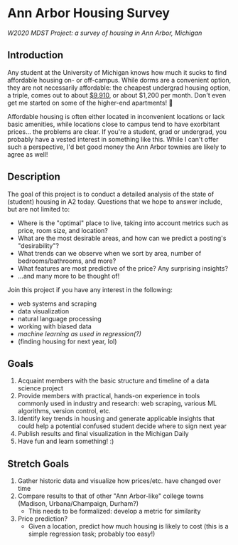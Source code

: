 # Ann Arbor Housing Survey
*W2020 MDST Project: a survey of housing in Ann Arbor, Michigan*

## Introduction
Any student at the University of Michigan knows how much it sucks to find affordable housing on- or off-campus. 
While dorms are a convenient option, they are not necessarily affordable: the cheapest undergrad housing option, a triple, comes out to about [$9,910](https://housing.umich.edu/undergraduate-rates/), or about $1,200 per month. 
Don't even get me started on some of the higher-end apartments! 🤯

Affordable housing is often either located in inconvenient locations or lack basic amenities, while locations close to campus tend to have exorbitant prices... the problems are clear.
If you're a student, grad or undergrad, you probably have a vested interest in something like this. While I can't offer such a perspective, I'd bet good money the Ann Arbor townies are likely to agree as well!

## Description
The goal of this project is to conduct a detailed analysis of the state of (student) housing in A2 today. Questions that we hope to answer include, but are not limited to:
* Where is the "optimal" place to live, taking into account metrics such as price, room size, and location?
* What are the most desirable areas, and how can we predict a posting's "desirability"?
* What trends can we observe when we sort by area, number of bedrooms/bathrooms, and more? 
* What features are most predictive of the price? Any surprising insights?  
* ...and many more to be thought of!

Join this project if you have any interest in the following:
* web systems and scraping
* data visualization
* natural language processing
* working with biased data 
* *machine learning as used in regression(?)*
* (finding housing for next year, lol)

## Goals 
1. Acquaint members with the basic structure and timeline of a data science project
2. Provide members with practical, hands-on experience in tools commonly used in industry and research: web scraping, various ML algorithms, version control, etc.
3. Identify key trends in housing and generate applicable insights that could help a potential confused student decide where to sign next year
4. Publish results and final visualization in the Michigan Daily
5. Have fun and learn something! :)

## Stretch Goals
1. Gather historic data and visualize how prices/etc. have changed over time
2. Compare results to that of other "Ann Arbor-like" college towns (Madison, Urbana/Champaign, Durham?)
    - This needs to be formalized: develop a metric for similarity
3. Price prediction?
    - Given a location, predict how much housing is likely to cost (this is a simple regression task; probably too easy!)
